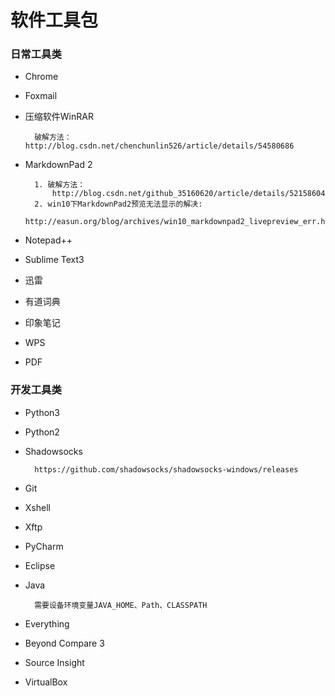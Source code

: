 # 软件工具包
### 日常工具类
- Chrome
- Foxmail
- 压缩软件WinRAR	
 
		破解方法：http://blog.csdn.net/chenchunlin526/article/details/54580686
- MarkdownPad 2	

		1. 破解方法：
			http://blog.csdn.net/github_35160620/article/details/52158604
		2. win10下MarkdownPad2预览无法显示的解决:
			http://easun.org/blog/archives/win10_markdownpad2_livepreview_err.html
- Notepad++
- Sublime Text3
- 迅雷
- 有道词典
- 印象笔记
- WPS
- PDF



### 开发工具类
- Python3
- Python2
- Shadowsocks	

		https://github.com/shadowsocks/shadowsocks-windows/releases
- Git
- Xshell
- Xftp
- PyCharm
- Eclipse
- Java

		需要设备环境变量JAVA_HOME、Path、CLASSPATH
- Everything
- Beyond Compare 3
- Source Insight
- VirtualBox